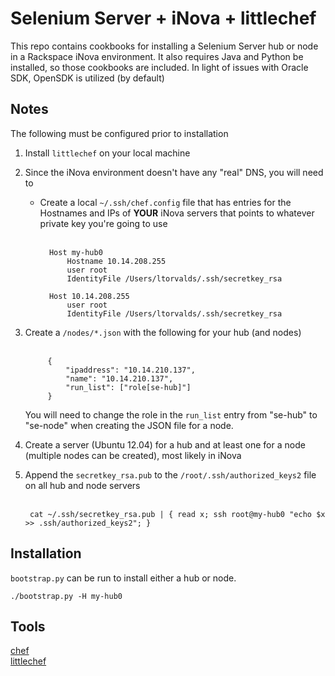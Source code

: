 # Selenium Server + iNova + littlechef

This repo contains cookbooks for installing a Selenium Server hub or node in a Rackspace iNova environment.  It also requires Java and Python be installed, so those cookbooks are included.  In light of issues with Oracle SDK, OpenSDK is utilized (by default)

## Notes

The following must be configured prior to installation

1. Install `littlechef` on your local machine
2. Since the iNova environment doesn't have any "real" DNS, you will need to
	* Create a local `~/.ssh/chef.config` file that has entries for the Hostnames and IPs of **YOUR** iNova servers that points to whatever private key you're going to use<br><br>	
	
			Host my-hub0
				Hostname 10.14.208.255
				user root
				IdentityFile /Users/ltorvalds/.ssh/secretkey_rsa
			
			Host 10.14.208.255
				user root
				IdentityFile /Users/ltorvalds/.ssh/secretkey_rsa
				
3. Create a `/nodes/*.json` with the following for your hub (and nodes)<br><br>

			{
    			"ipaddress": "10.14.210.137",
    			"name": "10.14.210.137",
    			"run_list": ["role[se-hub]"]
			}
   You will need to change the role in the `run_list` entry from "se-hub" to "se-node" when creating the JSON file for a node.		
4. Create a server (Ubuntu 12.04) for a hub and at least one for a node (multiple nodes can be created), most likely in iNova
5. Append the `secretkey_rsa.pub` to the `/root/.ssh/authorized_keys2` file on all hub and node servers<br><br>

		cat ~/.ssh/secretkey_rsa.pub | { read x; ssh root@my-hub0 "echo $x >> .ssh/authorized_keys2"; }

## Installation

`bootstrap.py` can be run to install either a hub or node.

	./bootstrap.py -H my-hub0

## Tools
[chef](http://wiki.opscode.com/display/chef/Home)<br>
[littlechef](https://github.com/tobami/littlechef)<br>
